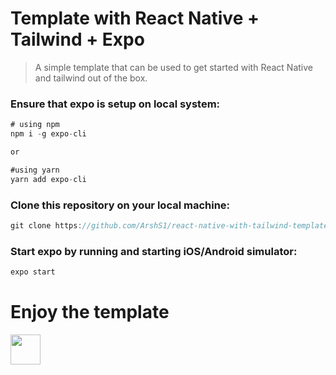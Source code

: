 # Template with React Native + Tailwind + Expo

> A simple template that can be used to get started with React Native and tailwind out of the box.

### Ensure that expo is setup on local system:
```jsx
# using npm
npm i -g expo-cli

or

#using yarn
yarn add expo-cli
```

### Clone this repository on your local machine:
```jsx
git clone https://github.com/ArshS1/react-native-with-tailwind-template.git [your-app-name]
```

### Start expo by running and starting iOS/Android simulator: 
```jsx
expo start
```

# Enjoy the template
<img src="https://postimg.cc/87ScwZ8X" width="48">


